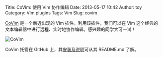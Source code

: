 Title: CoVim: 使用 Vim 协作编辑
Date: 2013-05-17 10:42
Author: toy
Category: Vim plugins
Tags: Vim
Slug: covim

[CoVim][c] 是一个新近出现的 Vim 插件。利用该插件，我们可以在 Vim
这个经典的文本编辑器中进行远程、实时地协作编辑。感兴趣的同学大可一试！

![CoVim](http://lt-file.b0.upaiyun.com/files/2013/05/covim.gif)

CoVim 托管在 GitHub 上，其[安装及说明][i]可从其 README.md 了解。

[c]:
http://www.fredkschott.com/post/50510962864/introducing-covim-collaborative-editing-for-vim  
[i]: https://github.com/FredKSchott/CoVim
